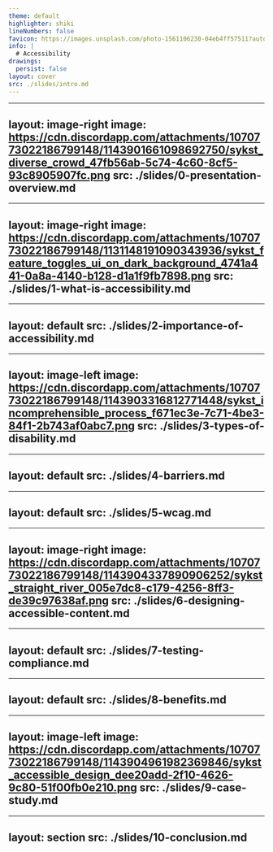 ```yaml
---
theme: default
highlighter: shiki
lineNumbers: false
favicon: https://images.unsplash.com/photo-1561106230-04eb4ff57511?auto=format&fit=crop&w=64&q=80
info: |
  # Accessibility
drawings:
  persist: false
layout: cover
src: ./slides/intro.md
---
```


---
layout: image-right
image: https://cdn.discordapp.com/attachments/1070773022186799148/1143901661098692750/sykst_diverse_crowd_47fb56ab-5c74-4c60-8cf5-93c8905907fc.png
src: ./slides/0-presentation-overview.md
---

---
layout: image-right
image: https://cdn.discordapp.com/attachments/1070773022186799148/1131148191090343936/sykst_feature_toggles_ui_on_dark_background_4741a441-0a8a-4140-b128-d1a1f9fb7898.png
src: ./slides/1-what-is-accessibility.md
---

---
layout: default
src: ./slides/2-importance-of-accessibility.md
---

---
layout: image-left
image: https://cdn.discordapp.com/attachments/1070773022186799148/1143903316812771448/sykst_incomprehensible_process_f671ec3e-7c71-4be3-84f1-2b743af0abc7.png
src: ./slides/3-types-of-disability.md
---

---
layout: default
src: ./slides/4-barriers.md
---

---
layout: default
src: ./slides/5-wcag.md
---

---
layout: image-right
image: https://cdn.discordapp.com/attachments/1070773022186799148/1143904337890906252/sykst_straight_river_005e7dc8-c179-4256-8ff3-de39c97638af.png
src: ./slides/6-designing-accessible-content.md
---

---
layout: default
src: ./slides/7-testing-compliance.md
---

---
layout: default
src: ./slides/8-benefits.md
---

---
layout: image-left
image: https://cdn.discordapp.com/attachments/1070773022186799148/1143904961982369846/sykst_accessible_design_dee20add-2f10-4626-9c80-51f00fb0e210.png
src: ./slides/9-case-study.md
---


---
layout: section
src: ./slides/10-conclusion.md
---
